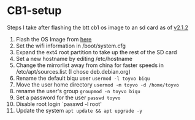 # CB1-setup
Steps I take after flashing the btt cb1 os image to an sd card as of [v2.1.2](https://github.com/bigtreetech/CB1/releases/tag/V2.1.2)

1. Flash the OS Image from [here](https://github.com/bigtreetech/CB1/releases)
2. Set the wifi information in /boot/system.cfg
3. Expand the ext4 root partition to take up the rest of the SD card
4. Set a new hostname by editing /etc/hostname
5. Change the mirrorlist away from china for faster speeds in /etc/apt/sources.list (I chose deb.debian.org)
6. Rename the default biqu user `usermod -l toyvo biqu`
7. Move the user home directory `usermod -m toyvo -d /home/toyvo`
8. rename the user's group `groupmod -n toyvo biqu`
9. Set a password for the user `passwd toyvo`
10. Disable root login `passwd -l root'
11. Update the system `apt update && apt upgrade -y`
